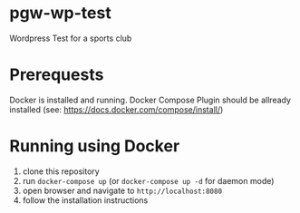 # pgw-wp-test
Wordpress Test for a sports club

# Prerequests

Docker is installed and running. Docker Compose Plugin should be allready installed (see: https://docs.docker.com/compose/install/)

# Running using Docker

1. clone this repository
2. run `docker-compose up` (or `docker-compose up -d` for daemon mode)
3. open browser and navigate to `http://localhost:8080`
4. follow the installation instructions